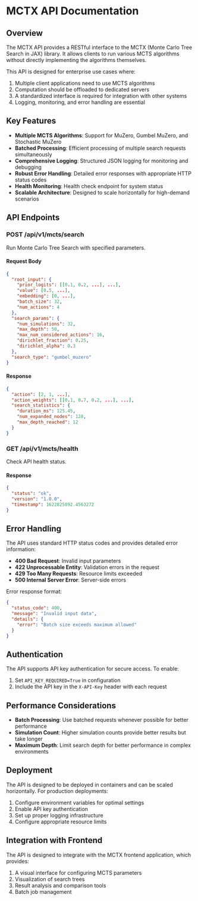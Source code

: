 # MCTX API Documentation

## Overview

The MCTX API provides a RESTful interface to the MCTX (Monte Carlo Tree Search in JAX) library. It allows clients to run various MCTS algorithms without directly implementing the algorithms themselves.

This API is designed for enterprise use cases where:

1. Multiple client applications need to use MCTS algorithms
2. Computation should be offloaded to dedicated servers
3. A standardized interface is required for integration with other systems
4. Logging, monitoring, and error handling are essential

## Key Features

- **Multiple MCTS Algorithms**: Support for MuZero, Gumbel MuZero, and Stochastic MuZero
- **Batched Processing**: Efficient processing of multiple search requests simultaneously
- **Comprehensive Logging**: Structured JSON logging for monitoring and debugging
- **Robust Error Handling**: Detailed error responses with appropriate HTTP status codes
- **Health Monitoring**: Health check endpoint for system status
- **Scalable Architecture**: Designed to scale horizontally for high-demand scenarios

## API Endpoints

### POST /api/v1/mcts/search

Run Monte Carlo Tree Search with specified parameters.

#### Request Body

```json
{
  "root_input": {
    "prior_logits": [[0.1, 0.2, ...], ...],
    "value": [0.5, ...],
    "embedding": [0, ...],
    "batch_size": 32,
    "num_actions": 4
  },
  "search_params": {
    "num_simulations": 32,
    "max_depth": 50,
    "max_num_considered_actions": 16,
    "dirichlet_fraction": 0.25,
    "dirichlet_alpha": 0.3
  },
  "search_type": "gumbel_muzero"
}
```

#### Response

```json
{
  "action": [2, 1, ...],
  "action_weights": [[0.1, 0.7, 0.2, ...], ...],
  "search_statistics": {
    "duration_ms": 125.45,
    "num_expanded_nodes": 128,
    "max_depth_reached": 12
  }
}
```

### GET /api/v1/mcts/health

Check API health status.

#### Response

```json
{
  "status": "ok",
  "version": "1.0.0",
  "timestamp": 1622825892.4563272
}
```

## Error Handling

The API uses standard HTTP status codes and provides detailed error information:

- **400 Bad Request**: Invalid input parameters
- **422 Unprocessable Entity**: Validation errors in the request
- **429 Too Many Requests**: Resource limits exceeded
- **500 Internal Server Error**: Server-side errors

Error response format:

```json
{
  "status_code": 400,
  "message": "Invalid input data",
  "details": {
    "error": "Batch size exceeds maximum allowed"
  }
}
```

## Authentication

The API supports API key authentication for secure access. To enable:

1. Set `API_KEY_REQUIRED=True` in configuration
2. Include the API key in the `X-API-Key` header with each request

## Performance Considerations

- **Batch Processing**: Use batched requests whenever possible for better performance
- **Simulation Count**: Higher simulation counts provide better results but take longer
- **Maximum Depth**: Limit search depth for better performance in complex environments

## Deployment

The API is designed to be deployed in containers and can be scaled horizontally. For production deployments:

1. Configure environment variables for optimal settings
2. Enable API key authentication
3. Set up proper logging infrastructure
4. Configure appropriate resource limits

## Integration with Frontend

The API is designed to integrate with the MCTX frontend application, which provides:

1. A visual interface for configuring MCTS parameters
2. Visualization of search trees
3. Result analysis and comparison tools
4. Batch job management